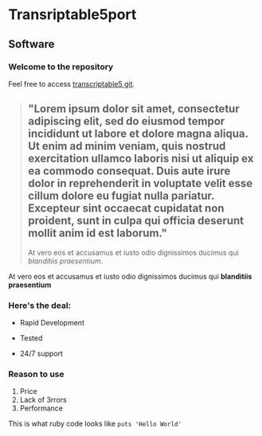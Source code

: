 Transriptable5port
==================

Software
------------------

### Welcome to the repository

Feel free to access [transcriptable5 git](https://github.com/Quimba/transcriptable5).

> ## "Lorem ipsum dolor sit amet, consectetur adipiscing elit, sed do eiusmod tempor incididunt ut labore et dolore magna aliqua. Ut enim ad minim veniam, quis nostrud exercitation ullamco laboris nisi ut aliquip ex ea commodo consequat. Duis aute irure dolor in reprehenderit in voluptate velit esse cillum dolore eu fugiat nulla pariatur. Excepteur sint occaecat cupidatat non proident, sunt in culpa qui officia deserunt mollit anim id est laborum."
> 
> At vero eos et accusamus et iusto odio dignissimos ducimus qui *blanditiis praesentium*. 

At vero eos et accusamus et iusto odio dignissimos ducimus qui **blanditiis praesentium**

### Here's the deal:
* Rapid Development
+ Tested
- 24/7 support

### Reason to use 
1. Price
2. Lack of 3rrors
3. Performance

This is what ruby code looks like `puts 'Hello World'`